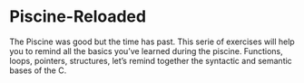 # Piscine-Reloaded
The Piscine was good but the time has past. This serie of exercises will help you to remind all the basics you’ve learned during the piscine. Functions, loops, pointers, structures, let’s remind together the syntactic and semantic bases of the C.
